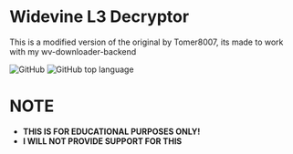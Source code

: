 # Widevine L3 Decryptor
This is a modified version of the original by Tomer8007, its made to work with my wv-downloader-backend

![GitHub](https://img.shields.io/github/license/Puyodead1/widevine-l3-decrypto?style=for-the-badge)
![GitHub top language](https://img.shields.io/github/languages/top/Puyodead1/widevine-l3-decrypto?style=for-the-badge)

# NOTE
- **THIS IS FOR EDUCATIONAL PURPOSES ONLY!**
- **I WILL NOT PROVIDE SUPPORT FOR THIS**
